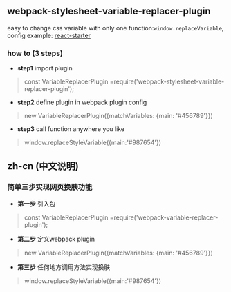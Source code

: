 ## webpack-stylesheet-variable-replacer-plugin
easy to change css variable with only one function:`window.replaceVariable`,
config example:
[react-starter](https://github.com/eaTong/react-starter)

### how to (3 steps)

- **step1** import plugin 

> const VariableReplacerPlugin =require('webpack-stylesheet-variable-replacer-plugin'); 

- **step2** define plugin in webpack plugin config

> new VariableReplacerPlugin({matchVariables: {main: '#456789'}})

- **step3** call function anywhere you like

> window.replaceStyleVariable({main:'#987654'})

## zh-cn (中文说明)

### 简单三步实现网页换肤功能

- **第一步** 引入包 

> const VariableReplacerPlugin =require('webpack-variable-replacer-plugin'); 

- **第二步** 定义webpack plugin

> new VariableReplacerPlugin({matchVariables: {main: '#456789'}})

- **第三步** 任何地方调用方法实现换肤

> window.replaceStyleVariable({main:'#987654'})
